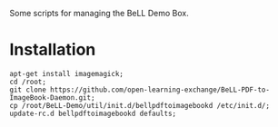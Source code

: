 
Some scripts for managing the BeLL Demo Box.

# Installation
```
apt-get install imagemagick;
cd /root;
git clone https://github.com/open-learning-exchange/BeLL-PDF-to-ImageBook-Daemon.git;
cp /root/BeLL-Demo/util/init.d/bellpdftoimagebookd /etc/init.d/;
update-rc.d bellpdftoimagebookd defaults;

```
